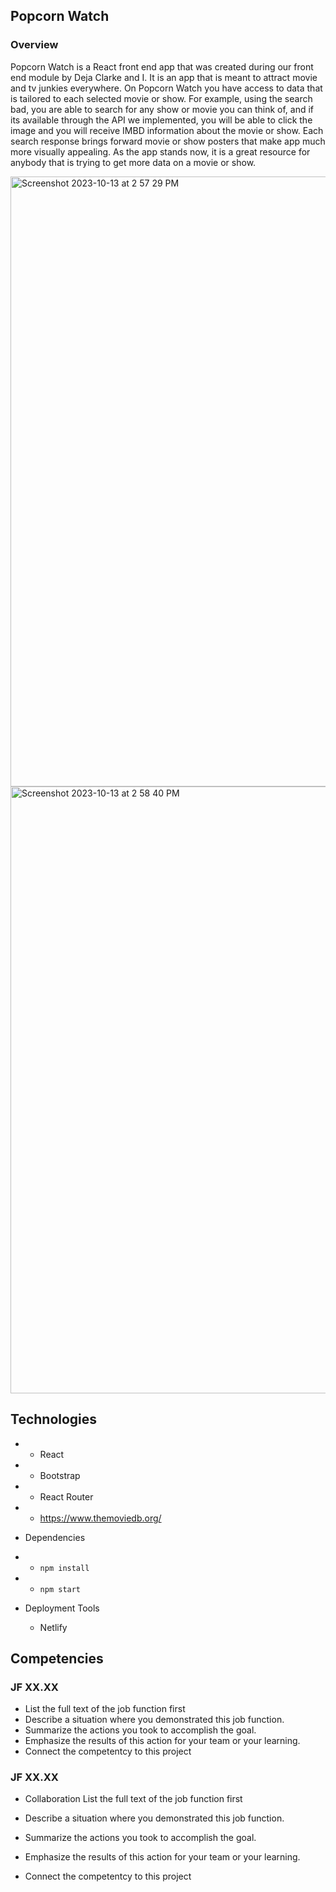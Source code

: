 ## Popcorn Watch
### Overview
Popcorn Watch is a React front end app that was created during our front end module by Deja Clarke and I. It is an app that is meant to attract movie and tv junkies everywhere. 
On Popcorn Watch you have access to data that is tailored to each selected movie or show. For example, using the search bad, you are able to search for any show or movie you can think of, and if its available through the API we implemented, you will be able to click the image and you will receive IMBD information about the movie or show. Each search response brings forward movie or show posters that make app much more visually appealing. As the app stands now, it is a great resource for anybody that is trying to get more data on a movie or show.


 <img width="976" alt="Screenshot 2023-10-13 at 2 57 29 PM" src="https://github.com/AddyRdz/Final-Portfolio/assets/95986357/d5b58381-9577-4c71-a9a7-2d9bbf662891">
   
   <img width="971" alt="Screenshot 2023-10-13 at 2 58 40 PM" src="https://github.com/AddyRdz/Final-Portfolio/assets/95986357/7199b666-8fce-46cc-871f-39bff3e6296d">

## Technologies
- * React
- * Bootstrap
- * React Router
- * https://www.themoviedb.org/

- Dependencies
- * `npm install`
- * `npm start`

- Deployment Tools
  * Netlify

## Competencies
### JF XX.XX
- List the full text of the job function first
- Describe a situation where you demonstrated  this job function.
- Summarize the actions you took to accomplish the goal. 
- Emphasize the results of this action for your team or your learning. 
- Connect the competentcy to this project

### JF XX.XX
- Collaboration List the full text of the job function first
- Describe a situation where you demonstrated  this job function.
- Summarize the actions you took to accomplish the goal. 
- Emphasize the results of this action for your team or your learning.

- Connect the competentcy to this project

  
